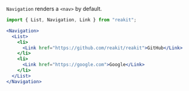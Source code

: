 `Navigation` renders a `<nav>` by default.

```jsx
import { List, Navigation, Link } from "reakit";

<Navigation>
  <List>
    <li>
      <Link href="https://github.com/reakit/reakit">GitHub</Link>
    </li>
    <li>
      <Link href="https://google.com">Google</Link>
    </li>
  </List>
</Navigation>
```
